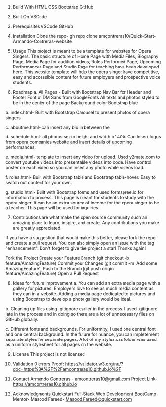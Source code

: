 1. Build With
HTML
CSS
Bootstrap
GitHub  

2. Built On 
VSCode 

3. Prerequisites
VSCode 
GitHub 

4. Installation
Clone the repo- gh repo clone amcontreras10/Quick-Start-Armando-Contreras-website

5. Usage 
This project is meant to be a template for websites for Opera Singers. The basic structure of Home Page with Media Files, Biography Page, Media Page for audition videos, Roles Performed Page, Upcoming Performances Page and Studio Page for teaching have been developed here. 
This website template will help the opera singer have competitive, easy and accessible content for future employers and prospective voice students. 

6. Roadmap 
a. All Pages - Built with Bootstrap Nav Bar for Header and Footer 
               Font of DM Sans from GoogleFonts
               All texts and photos styled to be in the center of the page 
               Background color Bootstrap blue 

b. index.html- Built with Bootstrap Carousel to present photos of opera singers 

c. aboutme.html- can insert any bio in between the <p></p>

d. schedule.html- all photos set to height and width of 400. Can insert logos from opera companies website and insert details of upcoming performances. 

e. media.html- template to insert any video for upload. Used y2mate.com to convert youtube videos into presentable videos into code. Have control poster on each video so you can insert any photo while videos load. 

f. roles.html- Built with Bootstrap table and Bootstrap table-hover. Easy to switch out content for your own. 

g. studio.html- Built with Bootstrap forms and used formspree.io for information to process. This page is meant for students to study with the opera singer. It can be an extra source of income for the opera singer to be a teacher. This page will be used for inquiries. 

7. Contributions are what make the open source community such an amazing place to learn, inspire, and create. Any contributions you make are greatly appreciated.

If you have a suggestion that would make this better, please fork the repo and create a pull request. You can also simply open an issue with the tag "enhancement". Don't forget to give the project a star! Thanks again!

Fork the Project
Create your Feature Branch (git checkout -b feature/AmazingFeature)
Commit your Changes (git commit -m 'Add some AmazingFeature')
Push to the Branch (git push origin feature/AmazingFeature)
Open a Pull Request

8. Ideas for future improvement 
a. You can add an extra media page with a gallery for pictures. Employers love to see as much media content as they can in a website. Adding a media page dedicated to pictures and using Bootstrap to develop a photo gallery would be ideal. 

b. Cleaning up files using .gitignore earlier in the process. I used .gitignore late in the process and in doing so there are a lot of unnecessary files on GitHub globally. 

c. Different fonts and backgrounds. For uniformity, I used one central font and one central background. In the future for nuance, you can impletement separate styles for separate pages. A lot of my styles.css folder was used as a uniform stylesheet for all pages on the website. 

9. License
This project is not licensed 

10. Validation
0 errors
Proof: https://validator.w3.org/nu/?doc=https%3A%2F%2Famcontreras10.github.io%2F

11. Contact 
Armando Contreras - amcontreras10@gmail.com 
Project Link- https://amcontreras10.github.io

12. Acknowledgments
Quickstart Full-Stack Web Development BootCamp 
Mentor- Masood Fareed- Masood.Fareed@quickstart.com


